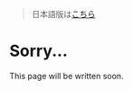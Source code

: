 > 日本語版は[こちら](https://doc.poac.pm/ja/poac-commands/package-commands/cache.html)

# Sorry...
This page will be written soon.
